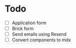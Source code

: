 # Todo

- [ ] Application form
- [ ] Brick form
- [ ] Send emails using Resend
- [ ] Convert components to mdx
